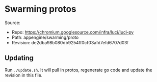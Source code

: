 # Swarming protos

Source:

*   Repo: https://chromium.googlesource.com/infra/luci/luci-py
*   Path: appengine/swarming/proto
*   Revision: de2dba98b080db9254ff0cf03afd7efd6707d03f

## Updating

Run `./update.sh`. It will pull in protos, regenerate go code and update the
revision in this file.
